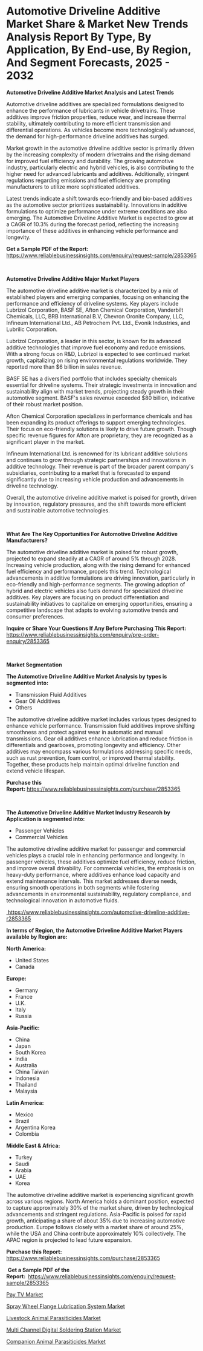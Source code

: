 <p><h1>Automotive Driveline Additive Market Share & Market New Trends Analysis Report By Type, By Application, By End-use, By Region, And Segment Forecasts, 2025 - 2032</h1></p><p><strong>Automotive Driveline Additive Market Analysis and Latest Trends</strong></p>
<p><p>Automotive driveline additives are specialized formulations designed to enhance the performance of lubricants in vehicle drivetrains. These additives improve friction properties, reduce wear, and increase thermal stability, ultimately contributing to more efficient transmission and differential operations. As vehicles become more technologically advanced, the demand for high-performance driveline additives has surged.</p><p>Market growth in the automotive driveline additive sector is primarily driven by the increasing complexity of modern drivetrains and the rising demand for improved fuel efficiency and durability. The growing automotive industry, particularly electric and hybrid vehicles, is also contributing to the higher need for advanced lubricants and additives. Additionally, stringent regulations regarding emissions and fuel efficiency are prompting manufacturers to utilize more sophisticated additives.</p><p>Latest trends indicate a shift towards eco-friendly and bio-based additives as the automotive sector prioritizes sustainability. Innovations in additive formulations to optimize performance under extreme conditions are also emerging. The Automotive Driveline Additive Market is expected to grow at a CAGR of 10.3% during the forecast period, reflecting the increasing importance of these additives in enhancing vehicle performance and longevity.</p></p>
<p><strong>Get a Sample PDF of the Report:&nbsp;</strong> <a href="https://www.reliablebusinessinsights.com/enquiry/request-sample/2853365?utm_campaign=118&utm_medium=2&utm_source=Github&utm_content=ia&utm_term=11032025&utm_id=automotive-driveline-additive">https://www.reliablebusinessinsights.com/enquiry/request-sample/2853365</a></p>
<p>&nbsp;</p>
<p><strong>Automotive Driveline Additive Major Market Players</strong></p>
<p><p>The automotive driveline additive market is characterized by a mix of established players and emerging companies, focusing on enhancing the performance and efficiency of driveline systems. Key players include Lubrizol Corporation, BASF SE, Afton Chemical Corporation, Vanderbilt Chemicals, LLC, BRB International B.V, Chevron Oronite Company, LLC, Infineum International Ltd., AB Petrochem Pvt. Ltd., Evonik Industries, and Lubrilic Corporation.</p><p>Lubrizol Corporation, a leader in this sector, is known for its advanced additive technologies that improve fuel economy and reduce emissions. With a strong focus on R&D, Lubrizol is expected to see continued market growth, capitalizing on rising environmental regulations worldwide. They reported more than $6 billion in sales revenue.</p><p>BASF SE has a diversified portfolio that includes specialty chemicals essential for driveline systems. Their strategic investments in innovation and sustainability align with market trends, projecting steady growth in their automotive segment. BASF's sales revenue exceeded $80 billion, indicative of their robust market position. </p><p>Afton Chemical Corporation specializes in performance chemicals and has been expanding its product offerings to support emerging technologies. Their focus on eco-friendly solutions is likely to drive future growth. Though specific revenue figures for Afton are proprietary, they are recognized as a significant player in the market.</p><p>Infineum International Ltd. is renowned for its lubricant additive solutions and continues to grow through strategic partnerships and innovations in additive technology. Their revenue is part of the broader parent company's subsidiaries, contributing to a market that is forecasted to expand significantly due to increasing vehicle production and advancements in driveline technology.</p><p>Overall, the automotive driveline additive market is poised for growth, driven by innovation, regulatory pressures, and the shift towards more efficient and sustainable automotive technologies.</p></p>
<p>&nbsp;</p>
<p><strong>What Are The Key Opportunities For Automotive Driveline Additive Manufacturers?</strong></p>
<p><p>The automotive driveline additive market is poised for robust growth, projected to expand steadily at a CAGR of around 5% through 2028. Increasing vehicle production, along with the rising demand for enhanced fuel efficiency and performance, propels this trend. Technological advancements in additive formulations are driving innovation, particularly in eco-friendly and high-performance segments. The growing adoption of hybrid and electric vehicles also fuels demand for specialized driveline additives. Key players are focusing on product differentiation and sustainability initiatives to capitalize on emerging opportunities, ensuring a competitive landscape that adapts to evolving automotive trends and consumer preferences.</p></p>
<p><strong>Inquire or Share Your Questions If Any Before Purchasing This Report:</strong> <a href="https://www.reliablebusinessinsights.com/enquiry/pre-order-enquiry/2853365?utm_campaign=118&utm_medium=2&utm_source=Github&utm_content=ia&utm_term=11032025&utm_id=automotive-driveline-additive">https://www.reliablebusinessinsights.com/enquiry/pre-order-enquiry/2853365</a></p>
<p>&nbsp;</p>
<p><strong>Market Segmentation</strong></p>
<p><strong>The Automotive Driveline Additive Market Analysis by types is segmented into:</strong></p>
<p><ul><li>Transmission Fluid Additives</li><li>Gear Oil Additives</li><li>Others</li></ul></p>
<p><p>The automotive driveline additive market includes various types designed to enhance vehicle performance. Transmission fluid additives improve shifting smoothness and protect against wear in automatic and manual transmissions. Gear oil additives enhance lubrication and reduce friction in differentials and gearboxes, promoting longevity and efficiency. Other additives may encompass various formulations addressing specific needs, such as rust prevention, foam control, or improved thermal stability. Together, these products help maintain optimal driveline function and extend vehicle lifespan.</p></p>
<p><strong>Purchase this Report:&nbsp;</strong><a href="https://www.reliablebusinessinsights.com/purchase/2853365?utm_campaign=118&utm_medium=2&utm_source=Github&utm_content=ia&utm_term=11032025&utm_id=automotive-driveline-additive">https://www.reliablebusinessinsights.com/purchase/2853365</a></p>
<p>&nbsp;</p>
<p><strong>The Automotive Driveline Additive Market Industry Research by Application is segmented into:</strong></p>
<p><ul><li>Passenger Vehicles</li><li>Commercial Vehicles</li></ul></p>
<p><p>The automotive driveline additive market for passenger and commercial vehicles plays a crucial role in enhancing performance and longevity. In passenger vehicles, these additives optimize fuel efficiency, reduce friction, and improve overall drivability. For commercial vehicles, the emphasis is on heavy-duty performance, where additives enhance load capacity and extend maintenance intervals. This market addresses diverse needs, ensuring smooth operations in both segments while fostering advancements in environmental sustainability, regulatory compliance, and technological innovation in automotive fluids.</p></p>
<p><a href="https://www.reliablebusinessinsights.com/automotive-driveline-additive-r2853365?utm_campaign=118&utm_medium=2&utm_source=Github&utm_content=ia&utm_term=11032025&utm_id=automotive-driveline-additive">&nbsp;https://www.reliablebusinessinsights.com/automotive-driveline-additive-r2853365</a></p>
<p><strong>In terms of Region, the Automotive Driveline Additive Market Players available by Region are:</strong></p>
<p>
    <p> <strong> North America: </strong>
        <ul>
            <li>United States</li>
            <li>Canada</li>
        </ul>
        </p> 
    <p> <strong> Europe: </strong>
        <ul>
            <li>Germany</li>
            <li>France</li>
            <li>U.K.</li>
            <li>Italy</li>
            <li>Russia</li>
        </ul>
        </p> 
    <p> <strong> Asia-Pacific: </strong>
        <ul>
            <li>China</li>
            <li>Japan</li>
            <li>South Korea</li>
            <li>India</li>
            <li>Australia</li>
            <li>China Taiwan</li>
            <li>Indonesia</li>
            <li>Thailand</li>
            <li>Malaysia</li>
        </ul>
        </p> 
    <p> <strong> Latin America: </strong>
        <ul>
            <li>Mexico</li>
            <li>Brazil</li>
            <li>Argentina Korea</li>
            <li>Colombia</li>
        </ul>
        </p> 
    <p> <strong> Middle East & Africa: </strong>
        <ul>
            <li>Turkey</li>
            <li>Saudi</li>
            <li>Arabia</li>
            <li>UAE</li>
            <li>Korea</li>
        </ul>
    </p>
    </p>
<p><p>The automotive driveline additive market is experiencing significant growth across various regions. North America holds a dominant position, expected to capture approximately 30% of the market share, driven by technological advancements and stringent regulations. Asia-Pacific is poised for rapid growth, anticipating a share of about 35% due to increasing automotive production. Europe follows closely with a market share of around 25%, while the USA and China contribute approximately 10% collectively. The APAC region is projected to lead future expansion.</p></p>
<p><strong>Purchase this Report: </strong><a href="https://www.reliablebusinessinsights.com/purchase/2853365?utm_campaign=118&utm_medium=2&utm_source=Github&utm_content=ia&utm_term=11032025&utm_id=automotive-driveline-additive">https://www.reliablebusinessinsights.com/purchase/2853365</a></p>
<p>&nbsp;<strong>Get a Sample PDF of the Report:&nbsp;&nbsp;</strong><a href="https://www.reliablebusinessinsights.com/enquiry/request-sample/2853365?utm_campaign=118&utm_medium=2&utm_source=Github&utm_content=ia&utm_term=11032025&utm_id=automotive-driveline-additive">https://www.reliablebusinessinsights.com/enquiry/request-sample/2853365</a></p>
<p><strong></strong></p>
<p><p><a href="https://github.com/donnettaletizia/Market-Research-Report-List-1/blob/main/pay-tv-market.md?utm_campaign=118&utm_medium=2&utm_source=Github&utm_content=ia&utm_term=11032025&utm_id=automotive-driveline-additive">Pay TV Market</a></p><p><a href="https://github.com/zupankocka/Market-Research-Report-List-1/blob/main/spray-wheel-flange-lubrication-system-market.md?utm_campaign=118&utm_medium=2&utm_source=Github&utm_content=ia&utm_term=11032025&utm_id=automotive-driveline-additive">Spray Wheel Flange Lubrication System Market</a></p><p><a href="https://github.com/salodipura00/Market-Research-Report-List-1/blob/main/livestock-animal-parasiticides-market.md?utm_campaign=118&utm_medium=2&utm_source=Github&utm_content=ia&utm_term=11032025&utm_id=automotive-driveline-additive">Livestock Animal Parasiticides Market</a></p><p><a href="https://github.com/alberthagorsuch/Market-Research-Report-List-1/blob/main/multi-channel-digital-soldering-station-market.md?utm_campaign=118&utm_medium=2&utm_source=Github&utm_content=ia&utm_term=11032025&utm_id=automotive-driveline-additive">Multi Channel Digital Soldering Station Market</a></p><p><a href="https://github.com/viipposahko25/Market-Research-Report-List-1/blob/main/companion-animal-parasiticides-market.md?utm_campaign=118&utm_medium=2&utm_source=Github&utm_content=ia&utm_term=11032025&utm_id=automotive-driveline-additive">Companion Animal Parasiticides Market</a></p></p>